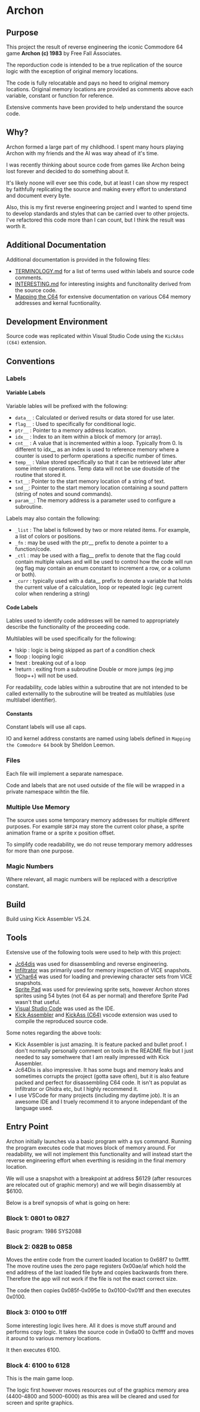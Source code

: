 # Archon

## Purpose

This project the result of reverse engineering the iconic Commodore 64 game **Archon (c) 1983** by Free Fall Associates.

The reporduction code is intended to be a true replication of the source logic with the exception of original memory locations.

The code is fully relocatable and pays no heed to original memory locations. Original memory locations are provided as comments above each variable, constant or function for reference.

Extensive comments have been provided to help understand the source code.

## Why?

Archon formed a large part of my childhood. I spent many hours playing Archon with my friends and the AI was way ahead of it's time.

I was recently thinking about source code from games like Archon being lost forever and decided to do something about it.

It's likely noone will ever see this code, but at least I can show my respect by faithfully replicating the source and making every effort to understand and document every byte.

Also, this is my first reverse engineering project and I wanted to spend time to develop standards and styles that can be carried over to other projects. I've refactored this code more than I can count, but I think the result was worth it.

## Additional Documentation

Additional documentation is provided in the following files:

- [TERMINOLOGY.md](TERMINOLOGY.md) for a list of terms used within labels and source code comments.
- [INTERESTING.md](INTERESTING.md) for interesting insights and funcitonality derived from the source code.
- [Mapping the C64](http://unusedino.de/ec64/technical/project64/mapping_c64.html) for extensive documentation on various C64 memory addresses and kernal fucntionality.

## Development Environment

Source code was replicated within Visual Studio Code using the `KickAss (C64)` extension.

## Conventions

### Labels

#### Variable Labels

Variable lables will be prefixed with the following:
- `data__` : Calculated or derived results or data stored for use later.
- `flag__` : Used to specifically for conditional logic.
- `ptr__` : Pointer to a memory address location.
- `idx__` : Index to an item within a block of memory (or array).
- `cnt__` : A value that is incremented within a loop. Typically from 0. Is different to idx__ as an index is used to reference memory where a counter is used to perform operations a specific number of times.
- `temp__` : Value stored specifically so that it can be retrieved later after some interim operations. Temp data will not be use doutside of the routine that stored it.
- `txt__`: Pointer to the start memory location of a string of text.
- `snd__`: Pointer to the start memory location containing a sound pattern (string of notes and sound commands).
- `param__`: The memory address is a parameter used to configure a subroutine.

Labels may also contain the following:
- `_list` : The label is followed by two or more related items. For example, a list of colors or positions.
- `_fn` : may be used with the ptr__ prefix to denote a pointer to a function/code.
- `_ctl` : may be used with a flag__ prefix to denote that the flag could contain multiple values and will be used to control how the code will run (eg flag may contain an enum constant to increment a row, or a column or both).
- `_curr` : typically used with a data__ prefix to denote a variable that holds the current value of a calculation, loop or repeated logic (eg current color when rendering a string)

#### Code Labels

Lables used to identify code addresses will be named to appropriately describe the functionality of the proceeding code.

Multilables will be used specifically for the following:
- !skip : logic is being skipped as part of a condition check
- !loop : looping logic
- !next : breaking out of a loop
- !return : exiting from a subroutine
Double or more jumps (eg jmp !loop++) will not be used.

For readability, code lables within a subroutine that are not intended to be called externallly to the subroutine will be treated as multilables (use multilabel identifier).

#### Constants

Constant labels will use all caps.

IO and kernel address constants are named using labels defined in `Mapping the Commodore 64` book by Sheldon Leemon.

### Files

Each file will implement a separate namespace.

Code and labels that are not used outside of the file will be wrapped in a private namespace wihtin the file.

### Multiple Use Memory

The source uses some temporary memory addresses for multiple different purposes. For example `$BF24` may store the current color phase, a sprite animation frame or a sprite x position offset.

To simplify code readability, we do not reuse temporary memory addresses for more than one purpose.

### Magic Numbers

Where relevant, all magic numbers will be replaced with a descriptive constant.

## Build

Build using Kick Assembler V5.24.

## Tools

Extensive use of the following tools were used to help with this project:

- [Jc64dis](https://iceteam.itch.io/jc64dis) was used for disassembling and reverse engineering.
- [Infiltrator](https://csdb.dk/release/?id=100129) was primarily used for memory inspection of VICE snapshots.
- [VChar64](https://github.com/ricardoquesada/vchar64) was used for loading and previewing character sets from VICE snapshots.
- [Sprite Pad](https://csdb.dk/release/?id=132081) was used for previewing sprite sets, however Archon stores sprites using 54 bytes (not 64 as per normal) and therefore Sprite Pad wasn't that useful.
- [Visual Studio Code](https://code.visualstudio.com/) was used as the IDE.
- [Kick Assembler](http://theweb.dk/KickAssembler/Main.html#frontpage) and [KickAss (C64)](https://marketplace.visualstudio.com/items?itemName=CaptainJiNX.kickass-c64&ssr=false#review-details)
  vscode extension was used to compile the reproduced source code.

Some notes regarding the above tools:
- Kick Assembler is just amazing. It is feature packed and bullet proof. I don't normally personally comment on tools in the README file but I just needed to say somehwere that I am really impressed with Kick Assembler.
- Jc64Dis is also impressive. It has some bugs and memory leaks and sometimes corrupts the project (gotta save often), but it is also feature packed and perfect for disassembling C64 code. It isn't as populat as Infiltrator or Ghidra etc, but I highly recommend it.
- I use VSCode for many projects (including my daytime job). It is an awesome IDE and I truely recommend it to anyone independant of the language used.

## Entry Point

Archon initially launches via a basic program with a sys command. Running the program executes code that moves block of memory around. For readability, we will not implement this functionality and will instead start the reverse engineering effort when everthing is residing in the final memory location.

We will use a snapshot with a breakpoint at address $6129 (after resources are relocated out of graphic memory) and we will begin disassembly at $6100.

Below is a breif synopsis of what is going on here:

### Block 1: 0801 to 0827

Basic program:
1986 SYS2088

### Block 2: 082B to 0858

Moves the entire code from the current loaded location to 0x68f7 to 0xffff. The move routine uses the zero page registers 0x00ae/af which hold the end address of the last loaded file byte and copies backwards from there. Therefore the app will not work if the file is not the exact correct size.

The code then copies 0x085f-0x095e to 0x0100-0x01ff and then executes 0x0100.

### Block 3: 0100 to 01ff

Some interesting logic lives here. All it does is move stuff around and performs copy logic. It takes the source code in 0x6a00 to 0xffff and moves it around to various memory locations.

It then executes 6100.

### Block 4: 6100 to 6128

This is the main game loop.

The logic first however moves resources out of the graphics memory area (4400-4800 and 5000-6000) as this area will be cleared and used for screen and sprite graphics.
